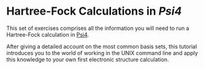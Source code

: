 # Hartree-Fock Calculations in *Psi4*

This set of exercises comprises all the information you will need to run a Hartree-Fock calculation in [Psi4](https://psicode.org/). 

After giving a detailed account on the most common basis sets, this tutorial introduces you to the world
of working in the UNIX command line and  apply this knowledge to your own first electronic
structure calculation. 